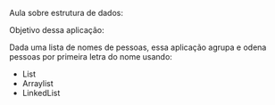 Aula sobre estrutura de dados:

Objetivo dessa aplicação:

Dada uma lista de nomes de pessoas, essa aplicação agrupa e odena pessoas por primeira letra do nome usando:

- List
- Arraylist
- LinkedList






